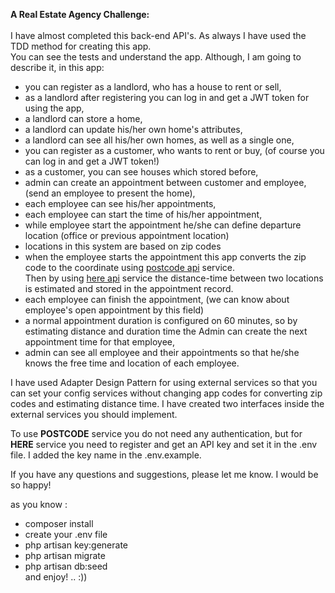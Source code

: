 **A Real Estate Agency Challenge:** <br/><br/>
I have almost completed this back-end API's. As always I have used the TDD method for creating this app.<br/> You can see the tests and understand the app. Although, I am going to describe it, in this app:<br/>
- you can register as a landlord, who has a house to rent or sell,
- as a landlord after registering you can log in and get a JWT token for using the app,
- a landlord can store a home,
- a landlord can update his/her own home's attributes,
- a landlord can see all his/her own homes, as well as a single one,
- you can register as a customer, who wants to rent or buy, (of course you can log in and get a JWT token!)
- as a customer, you can see houses which stored before,
- admin can create an appointment between customer and employee, (send an employee to present the home),
- each employee can see his/her appointments,
- each employee can start the time of his/her appointment,
- while employee start the appointment he/she can define departure location (office or previous appointment location)
- locations in this system are based on zip codes
- when the employee starts the appointment this app converts the zip code to the coordinate using [postcode api](https://postcodes.io/) service. <br/>
    Then by using [here api](https://www.here.com/) service the distance-time between two locations is estimated and stored in the appointment record.
- each employee can finish the appointment, (we can know about employee's open appointment by this field)
- a normal appointment duration is configured on 60 minutes, so by estimating distance and duration time the Admin can create the next appointment time for that employee,
- admin can see all employee and their appointments so that he/she knows the free time and location of each employee.

I have used Adapter Design Pattern for using external services so that you can set your config services without changing app codes for converting zip codes and estimating distance time. I have created two interfaces inside the external services you should implement.

To use **POSTCODE** service you do not need any authentication, but for **HERE** service you need to register and get an API key and set it in the .env file. I added the key name in the .env.example.

If you have any questions and suggestions, please let me know. I would be so happy! 

as you know :<br/>
- composer install
- create your .env file 
- php artisan key:generate
- php artisan migrate
- php artisan db:seed<br/>
and enjoy! .. :))
